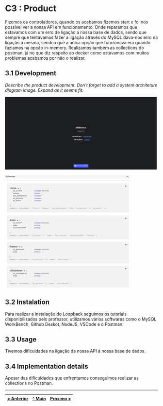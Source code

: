 # C3 : Product

Fizemos os controladores, quando os acabamos fizemos start e foi nos possível ver a nossa API em funcionamento. Onde reparamos que estavamos com um erro de ligação a nossa base de dados, sendo que sempre que tentavamos fazer a ligação através do MySQL dava-nos erro na ligação á mesma, sendoa que a única opção que funcionava era quando faziamos na opção in-memory. Realizamos também as collections do postman, já no que diz respeito ao docker como estavamos com muitos problemas acabamos por não o realizar.

## 3.1 Development

_Describe the product development. Don't forget to add a system architeture diagram image. Expand as it seems fit._

![System architecture](images/localhost.png)

![System architecture](images/schemas.png)

## 3.2 Instalation

Para realizar a instalação do Loopback seguimos os tutoriais disponibilizados pelo professor, utilizamos vários softwares como o MySQL WorkBench, Github Deskot, NodeJS, VSCode e o Postman.


## 3.3 Usage

Tivemos dificuldades na ligação da nossa API á nossa base de dados.

## 3.4 Implementation details

Apesar das dificuldades que enfrentamos conseguimos realizar as collections no Postman.


---
[< Anterior](c2.md) | [^ Main](../../../) | [Próximo >](c4.md)
:--- | :---: | ---: 